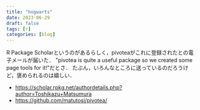 ```yaml
---
title: "hogwarts"
date: 2023-06-29
draft: false
tags: [r]
categories: [blog]
---
```


R Package Scholarというのがあるらしく，pivoteaがこれに登録されたとの電子メールが届いた．
"pivotea is quite a useful package so we created some page tools for it!"だとさ．
たぶん，いろんなところに送っているのだろうけど，褒められるのは嬉しい．

- https://scholar.rpkg.net/authordetails.php?author=Toshikazu+Matsumura
- https://github.com/matutosi/pivotea/
